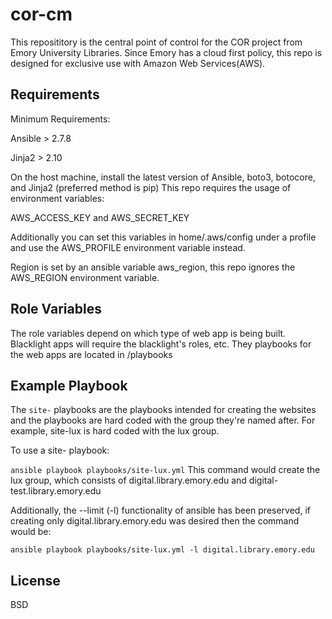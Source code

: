 cor-cm
=========
This reposititory is the central point of control for the COR project from Emory University Libraries. Since Emory has a cloud first policy, this repo is designed for exclusive use with Amazon Web Services(AWS).


Requirements
------------
Minimum Requirements:

Ansible > 2.7.8

Jinja2 > 2.10

On the host machine, install the latest version of Ansible, boto3, botocore, and Jinja2 (preferred method is pip)
This repo requires the usage of environment variables:

AWS_ACCESS_KEY and AWS_SECRET_KEY

Additionally you can set this variables in home/.aws/config under a profile and use the AWS_PROFILE environment variable instead.

Region is set by an ansible variable aws_region, this repo ignores the AWS_REGION environment variable.

Role Variables
--------------
The role variables depend on which type of web app is being built. Blacklight apps will require the blacklight's roles, etc. They playbooks for the web apps are located in /playbooks


Example Playbook
----------------
The `site-` playbooks are the playbooks intended for creating the websites and the playbooks are hard coded with the group they're named after.
For example, site-lux is hard coded with the lux group.

To use a site- playbook:

`ansible playbook playbooks/site-lux.yml` This command would create the lux group, which consists of digital.library.emory.edu and digital-test.library.emory.edu

Additionally, the --limit (-l) functionality of ansible has been preserved, if creating only digital.library.emory.edu was desired then the command would be:

`ansible playbook playbooks/site-lux.yml -l digital.library.emory.edu`

License
-------
BSD
